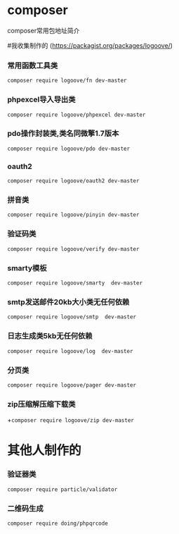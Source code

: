 # composer
composer常用包地址简介

#我收集制作的
(https://packagist.org/packages/logoove/)

### 常用函数工具类
`composer require logoove/fn dev-master`
### phpexcel导入导出类
`composer require logoove/phpexcel dev-master`
### pdo操作封装类,类名同微擎1.7版本
`composer require logoove/pdo dev-master`
### oauth2
`composer require logoove/oauth2 dev-master`
### 拼音类
`composer require logoove/pinyin dev-master`
### 验证码类
`composer require logoove/verify dev-master`
### smarty模板
`composer require logoove/smarty  dev-master`
### smtp发送邮件20kb大小类无任何依赖
`composer require logoove/smtp  dev-master`
###  日志生成类5kb无任何依赖
`composer require logoove/log  dev-master`
###  分页类
`composer require logoove/pager dev-master`
### zip压缩解压缩下载类
+`composer require logoove/zip dev-master`

# 其他人制作的

### 验证器类
`composer require particle/validator`
### 二维码生成
`composer require doing/phpqrcode`
